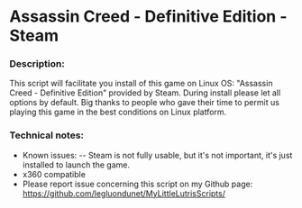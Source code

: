 # Assassin Creed - Definitive Edition - Steam

### Description:
This script will facilitate you install of this game on Linux OS:
"Assassin Creed - Definitive Edition" provided by Steam.
During install please let all options by default.
Big thanks to people who gave their time to permit us playing this game in the best conditions on Linux platform.


### Technical notes:
- Known issues: 
-- Steam is not fully usable, but it's not important, it's just installed to launch the game. 
- x360 compatible
- Please report issue concerning this script on my Github page:
https://github.com/legluondunet/MyLittleLutrisScripts/

